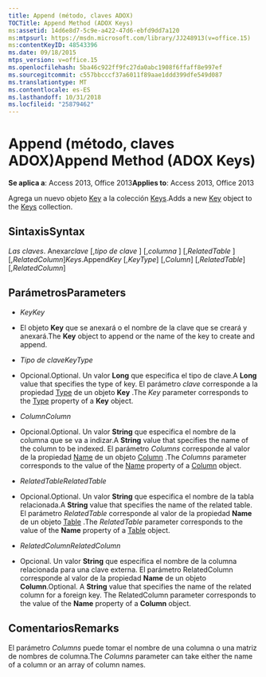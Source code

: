 ```yaml
---
title: Append (método, claves ADOX)
TOCTitle: Append Method (ADOX Keys)
ms:assetid: 14d6e8d7-5c9e-a422-47d6-ebfd9dd7a120
ms:mtpsurl: https://msdn.microsoft.com/library/JJ248913(v=office.15)
ms:contentKeyID: 48543396
ms.date: 09/18/2015
mtps_version: v=office.15
ms.openlocfilehash: 5ba46c922ff9fc27da0abc1908f6ffaff8e997ef
ms.sourcegitcommit: c557bbcccf37a6011f89aae1ddd399dfe549d087
ms.translationtype: MT
ms.contentlocale: es-ES
ms.lasthandoff: 10/31/2018
ms.locfileid: "25879462"
---
```

# <a name="append-method-adox-keys"></a><span data-ttu-id="bfd88-102">Append (método, claves ADOX)</span><span class="sxs-lookup"><span data-stu-id="bfd88-102">Append Method (ADOX Keys)</span></span>


<span data-ttu-id="bfd88-103">**Se aplica a**: Access 2013, Office 2013</span><span class="sxs-lookup"><span data-stu-id="bfd88-103">**Applies to**: Access 2013, Office 2013</span></span>


<span data-ttu-id="bfd88-104">Agrega un nuevo objeto [Key](key-object-adox.md) a la colección [Keys](keys-collection-adox.md).</span><span class="sxs-lookup"><span data-stu-id="bfd88-104">Adds a new [Key](key-object-adox.md) object to the [Keys](keys-collection-adox.md) collection.</span></span>

## <a name="syntax"></a><span data-ttu-id="bfd88-105">Sintaxis</span><span class="sxs-lookup"><span data-stu-id="bfd88-105">Syntax</span></span>

<span data-ttu-id="bfd88-106">*Las claves*. Anexar*clave* \[,*tipo de clave* \] \[,*columna* \] \[,*RelatedTable* \] \[,*RelatedColumn*\]</span><span class="sxs-lookup"><span data-stu-id="bfd88-106">*Keys*.Append*Key* \[,*KeyType*\] \[,*Column*\] \[,*RelatedTable*\] \[,*RelatedColumn*\]</span></span>

## <a name="parameters"></a><span data-ttu-id="bfd88-107">Parámetros</span><span class="sxs-lookup"><span data-stu-id="bfd88-107">Parameters</span></span>

  - <span data-ttu-id="bfd88-108">*Key*</span><span class="sxs-lookup"><span data-stu-id="bfd88-108">*Key*</span></span>

  - <span data-ttu-id="bfd88-109">El objeto **Key** que se anexará o el nombre de la clave que se creará y anexará.</span><span class="sxs-lookup"><span data-stu-id="bfd88-109">The **Key** object to append or the name of the key to create and append.</span></span>

  - <span data-ttu-id="bfd88-110">*Tipo de clave*</span><span class="sxs-lookup"><span data-stu-id="bfd88-110">*KeyType*</span></span>

  - <span data-ttu-id="bfd88-111">Opcional.</span><span class="sxs-lookup"><span data-stu-id="bfd88-111">Optional.</span></span> <span data-ttu-id="bfd88-112">Un valor **Long** que especifica el tipo de clave.</span><span class="sxs-lookup"><span data-stu-id="bfd88-112">A **Long** value that specifies the type of key.</span></span> <span data-ttu-id="bfd88-113">El parámetro *clave* corresponde a la propiedad [Type](https://msdn.microsoft.com/library/jj248879\(v=office.15\)) de un objeto **Key** .</span><span class="sxs-lookup"><span data-stu-id="bfd88-113">The *Key* parameter corresponds to the [Type](https://msdn.microsoft.com/library/jj248879\(v=office.15\)) property of a **Key** object.</span></span>

  - <span data-ttu-id="bfd88-114">*Column*</span><span class="sxs-lookup"><span data-stu-id="bfd88-114">*Column*</span></span>

  - <span data-ttu-id="bfd88-115">Opcional.</span><span class="sxs-lookup"><span data-stu-id="bfd88-115">Optional.</span></span> <span data-ttu-id="bfd88-116">Un valor **String** que especifica el nombre de la columna que se va a indizar.</span><span class="sxs-lookup"><span data-stu-id="bfd88-116">A **String** value that specifies the name of the column to be indexed.</span></span> <span data-ttu-id="bfd88-117">El parámetro *Columns* corresponde al valor de la propiedad [Name](name-property-adox.md) de un objeto [Column](column-object-adox.md) .</span><span class="sxs-lookup"><span data-stu-id="bfd88-117">The *Columns* parameter corresponds to the value of the [Name](name-property-adox.md) property of a [Column](column-object-adox.md) object.</span></span>

  - <span data-ttu-id="bfd88-118">*RelatedTable*</span><span class="sxs-lookup"><span data-stu-id="bfd88-118">*RelatedTable*</span></span>

  - <span data-ttu-id="bfd88-119">Opcional.</span><span class="sxs-lookup"><span data-stu-id="bfd88-119">Optional.</span></span> <span data-ttu-id="bfd88-120">Un valor **String** que especifica el nombre de la tabla relacionada.</span><span class="sxs-lookup"><span data-stu-id="bfd88-120">A **String** value that specifies the name of the related table.</span></span> <span data-ttu-id="bfd88-121">El parámetro *RelatedTable* corresponde al valor de la propiedad **Name** de un objeto [Table](table-object-adox.md) .</span><span class="sxs-lookup"><span data-stu-id="bfd88-121">The *RelatedTable* parameter corresponds to the value of the **Name** property of a [Table](table-object-adox.md) object.</span></span>

  - <span data-ttu-id="bfd88-122">*RelatedColumn*</span><span class="sxs-lookup"><span data-stu-id="bfd88-122">*RelatedColumn*</span></span>

  - <span data-ttu-id="bfd88-p104">Opcional. Un valor **String** que especifica el nombre de la columna relacionada para una clave externa. El parámetro RelatedColumn corresponde al valor de la propiedad **Name** de un objeto **Column**.</span><span class="sxs-lookup"><span data-stu-id="bfd88-p104">Optional. A **String** value that specifies the name of the related column for a foreign key. The RelatedColumn parameter corresponds to the value of the **Name** property of a **Column** object.</span></span>

## <a name="remarks"></a><span data-ttu-id="bfd88-126">Comentarios</span><span class="sxs-lookup"><span data-stu-id="bfd88-126">Remarks</span></span>

<span data-ttu-id="bfd88-127">El parámetro *Columns* puede tomar el nombre de una columna o una matriz de nombres de columna.</span><span class="sxs-lookup"><span data-stu-id="bfd88-127">The *Columns* parameter can take either the name of a column or an array of column names.</span></span>

